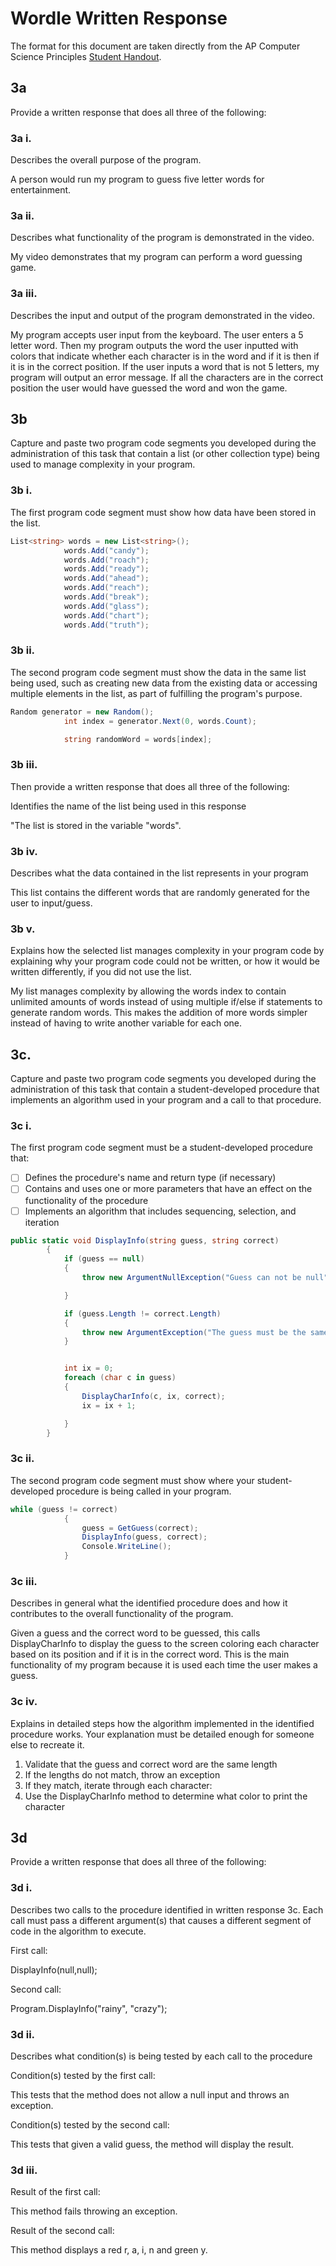 # Wordle Written Response

The format for this document are taken directly from the AP Computer Science
Principles [Student Handout](../support/ap-csp-student-task-directions.pdf).

## 3a

Provide a written response that does all three of the following:

### 3a i.

Describes the overall purpose of the program.

A person would run my program to guess five letter words for entertainment. 

### 3a ii.

Describes what functionality of the program is demonstrated in the video.

My video demonstrates that my program can perform a word guessing game. 

### 3a iii.

Describes the input and output of the program demonstrated in the video.

My program accepts user input from the keyboard. The user enters a 5 letter word. Then my program outputs the word the user inputted with colors that indicate whether each character is in the word and if it is then if it is in the correct position. If the user inputs a word that is not 5 letters, my program will output an error message. If all the characters are in the correct position the user would have guessed the word and won the game. 
## 3b

Capture and paste two program code segments you developed during the
administration of this task that contain a list (or other collection type) being
used to manage complexity in your program.

### 3b i.

The first program code segment must show how data have been stored in the list.

```csharp
List<string> words = new List<string>();
            words.Add("candy");
            words.Add("roach");
            words.Add("ready");
            words.Add("ahead");
            words.Add("reach");
            words.Add("break");
            words.Add("glass");
            words.Add("chart");
            words.Add("truth");
```

### 3b ii.

The second program code segment must show the data in the same list being used,
such as creating new data from the existing data or accessing multiple elements
in the list, as part of fulfilling the program's purpose.

```csharp
Random generator = new Random();
            int index = generator.Next(0, words.Count);

            string randomWord = words[index];

```

### 3b iii.

Then provide a written response that does all three of the following:

Identifies the name of the list being used in this response

 "The list is stored in the variable "words".

### 3b iv.

Describes what the data contained in the list represents in your program

This list contains the different words that are randomly generated for the user to input/guess. 

### 3b v.

Explains how the selected list manages complexity in your program code by
explaining why your program code could not be written, or how it would be
written differently, if you did not use the list.

My list manages complexity by allowing the words index to contain unlimited amounts of words instead of using multiple if/else if statements to generate random words. This makes the addition of more words simpler instead of having to write another variable for each one. 

## 3c.

Capture and paste two program code segments you developed during the
administration of this task that contain a student-developed procedure that
implements an algorithm used in your program and a call to that procedure.

### 3c i.

The first program code segment must be a student-developed procedure that:

- [ ] Defines the procedure's name and return type (if necessary)
- [ ] Contains and uses one or more parameters that have an effect on the functionality of the procedure
- [ ] Implements an algorithm that includes sequencing, selection, and iteration

```csharp
public static void DisplayInfo(string guess, string correct)
        {
            if (guess == null)
            {
                throw new ArgumentNullException("Guess can not be null");

            }

            if (guess.Length != correct.Length)
            {
                throw new ArgumentException("The guess must be the same length as the correct word");
            }


            int ix = 0;
            foreach (char c in guess)
            {
                DisplayCharInfo(c, ix, correct);
                ix = ix + 1;

            }
        }

```

### 3c ii.

The second program code segment must show where your student-developed procedure is being called in your program.

```csharp
while (guess != correct)
            {
                guess = GetGuess(correct);
                DisplayInfo(guess, correct);
                Console.WriteLine();
            }
```

### 3c iii.

Describes in general what the identified procedure does and how it contributes to the overall functionality of the program.

Given a guess and the correct word to be guessed, this calls DisplayCharInfo to display the guess to the screen coloring each character based on its position and if it is in the correct word. This is the main functionality of my program because it is used each time the user makes a guess. 

### 3c iv.

Explains in detailed steps how the algorithm implemented in the identified procedure works. Your explanation must be detailed enough for someone else to recreate it.

1. Validate that the guess and correct word are the same length
2. If the lengths do not match, throw an exception
3. If they match, iterate through each character:
4. Use the DisplayCharInfo method to determine what color to print the character

## 3d

Provide a written response that does all three of the following:

### 3d i.

Describes two calls to the procedure identified in written response 3c. Each call must pass a different argument(s) that causes a different segment of code in the algorithm to execute.

First call:

DisplayInfo(null,null);

Second call:

Program.DisplayInfo("rainy", "crazy");

### 3d ii.

Describes what condition(s) is being tested by each call to the procedure

Condition(s) tested by the first call:
 
This tests that the method does not allow a null input and throws an exception.

Condition(s) tested by the second call:

This tests that given a valid guess, the method will display the result.

### 3d iii.

Result of the first call:

This method fails throwing an exception. 

Result of the second call:

This method displays a red r, a, i, n and green y. 